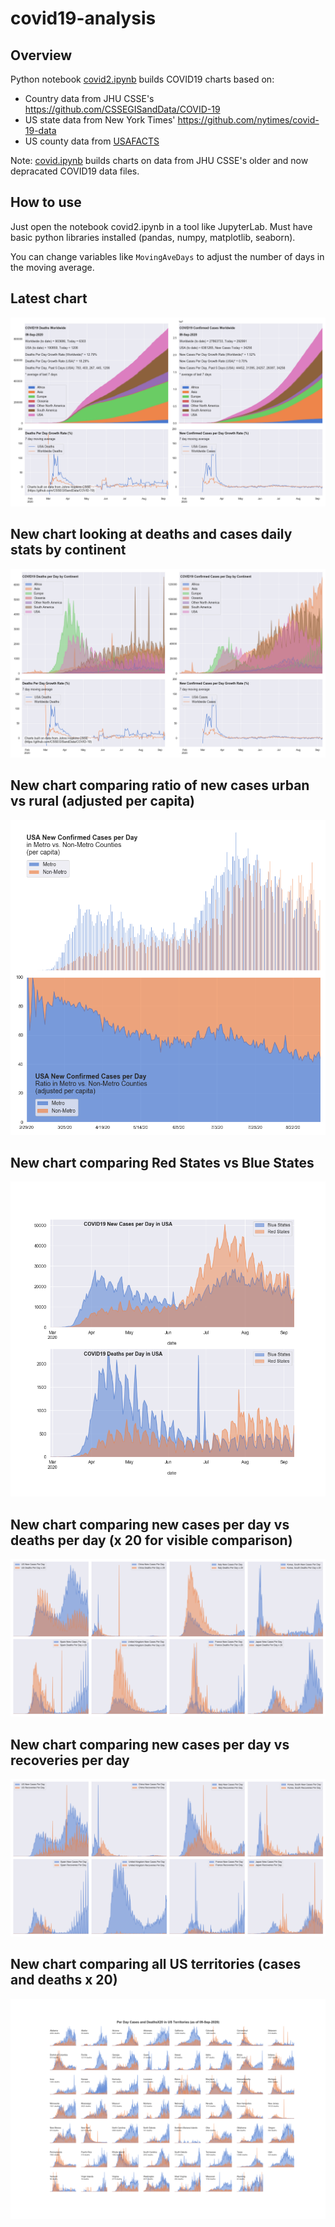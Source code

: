 # covid19-analysis

## Overview
Python notebook [covid2.ipynb](https://github.com/danlaw/covid19-analysis/blob/master/covid2.ipynb) builds COVID19 charts based on:
* Country data from JHU CSSE's https://github.com/CSSEGISandData/COVID-19
* US state data from New York Times' https://github.com/nytimes/covid-19-data
* US county data from [USAFACTS](https://usafacts.org/visualizations/coronavirus-covid-19-spread-map/)

Note: [covid.ipynb](https://github.com/danlaw/covid19-analysis/blob/master/covid.ipynb) builds charts on data from JHU CSSE's older and now depracated COVID19 data files.

## How to use
Just open the notebook covid2.ipynb in a tool like JupyterLab. Must have basic python libraries installed (pandas, numpy, matplotlib, seaborn).

You can change variables like ``MovingAveDays`` to adjust the number of days in the moving average.

## Latest chart
![Latest chart](charts/20200909-covid19-chart.png)

## New chart looking at deaths and cases daily stats by continent
![Comparison chart](charts/20200909-covid19-chart-perday.png)

## New chart comparing ratio of new cases urban vs rural (adjusted per capita)
![Urban rural per capita chart](charts/20200909-US-counties-urban-vs-rural-per-capita.png)

## New chart comparing Red States vs Blue States
![Red vs Blue chart](charts/20200909-compare-daily-red-vs-blue-states.png)

## New chart comparing new cases per day vs deaths per day (x 20 for visible comparison)
![Comparison chart](charts/20200909-comparison-chart.png)

## New chart comparing new cases per day vs recoveries per day
![Recovery chart](charts/20200909-comparison-recovery-chart.png)

## New chart comparing all US territories (cases and deaths x 20)
![Territories chart](charts/20200909-compare-US-territories.png)

